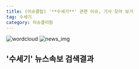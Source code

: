 ```yaml
---
title: (이슈클립) '**수세기**' 관련 이슈, 기사 모아 보기
tag: 수세기
category: 이슈클리핑
---
```

![wordcloud](https://s3.ap-northeast-2.amazonaws.com/lyrics101-wordcloud/2018-09-27-1537986761.png)
![news_img](https://user-images.githubusercontent.com/42597476/44507050-1206f400-a6e4-11e8-8d98-7ffbfebb353f.png)
## **'**수세기**'** 뉴스속보 검색결과

